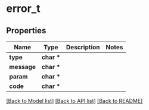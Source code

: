 # error_t

## Properties
Name | Type | Description | Notes
------------ | ------------- | ------------- | -------------
**type** | **char \*** |  | 
**message** | **char \*** |  | 
**param** | **char \*** |  | 
**code** | **char \*** |  | 

[[Back to Model list]](../README.md#documentation-for-models) [[Back to API list]](../README.md#documentation-for-api-endpoints) [[Back to README]](../README.md)


